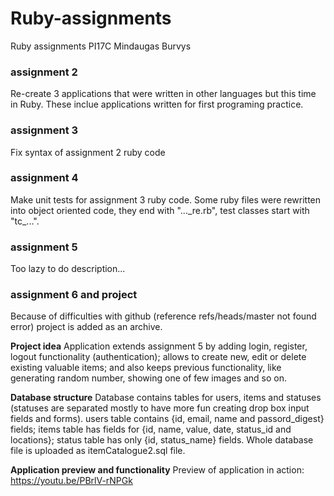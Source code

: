 # Ruby-assignments
Ruby assignments PI17C Mindaugas Burvys

### assignment 2
Re-create 3 applications that were written in other languages but this time in Ruby.
These inclue applications written for first programing practice.

### assignment 3
Fix syntax of assignment 2 ruby code

### assignment 4
Make unit tests for assignment 3 ruby code. Some ruby files were rewritten into object oriented code, they end with "...\_re.rb", test classes start with "tc\_...".

### assignment 5
Too lazy to do description...

### assignment 6 and project
Because of difficulties with github (reference refs/heads/master not found error) project is added as an archive.

**Project idea**
Application extends assignment 5 by adding login, register, logout functionality (authentication); allows to create new, edit or delete existing valuable items; and also keeps previous functionality, like generating random number, showing one of few images and so on.

**Database structure**
Database contains tables for users, items and statuses (statuses are separated mostly to have more fun creating drop box input fields and forms). users table contains {id, email, name and passord_digest} fields; items table has fields for {id, name, value, date, status_id and locations}; status table has only {id, status_name} fields. Whole database file is uploaded as itemCatalogue2.sql file.

**Application preview and functionality**
Preview of application in action: https://youtu.be/PBrlV-rNPGk
